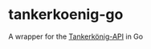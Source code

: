 # tankerkoenig-go
A wrapper for the [Tankerkönig-API](https://creativecommons.tankerkoenig.de/) in Go
